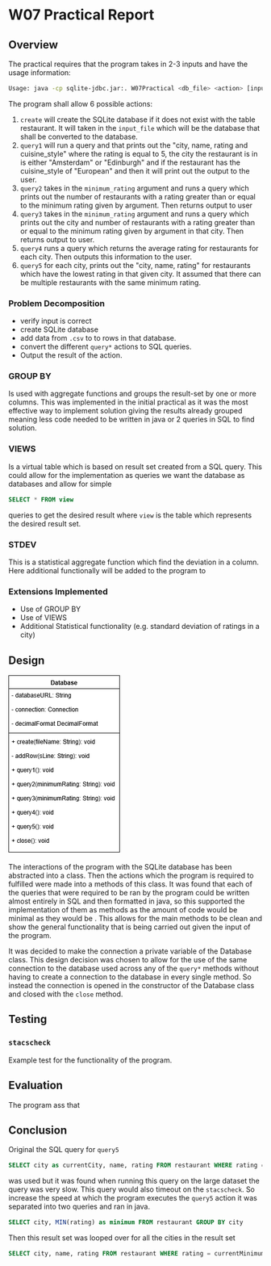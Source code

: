 

# W07 Practical Report

## Overview

The practical requires that the program takes in 2-3 inputs and have the usage information:

```bash
Usage: java -cp sqlite-jdbc.jar:. W07Practical <db_file> <action> [input_file | minimum_rating]
```

The program shall allow 6 possible actions:

1. `create`  will create the SQLite database if it does not exist with the table restaurant. It will taken in the `input_file` which will be the database that shall be converted to the database.
2. `query1` will run a query and that prints out the "city, name, rating and cuisine_style" where the rating is equal to 5, the city the restaurant is in is either "Amsterdam" or "Edinburgh" and if the restaurant has the cuisine_style of "European" and then it will print out the output to the user.
3. `query2` takes in the `minimum_rating` argument and runs a query which prints out the number of restaurants with a rating greater than or equal to the minimum rating given by argument. Then returns output to user
4. `query3` takes in the `minimum_rating` argument and runs a query which prints out the city and number of restaurants with a rating greater than or equal to the minimum rating given by argument in that city. Then returns output to user.
5. `query4` runs a query which returns the average rating for restaurants for each city. Then outputs this information to the user.
6. `query5` for each city, prints out the "city, name, rating" for restaurants which have the lowest rating in that given city. It assumed that there can be multiple restaurants with the same minimum rating.

### Problem Decomposition

* verify input is correct
* create SQLite database
* add data from `.csv` to to rows in that database.
* convert the different `query*` actions to SQL queries.
* Output the result of the action.

### GROUP BY

Is used with aggregate functions and groups the result-set by one or more columns. This was implemented in the initial practical as it was the most effective way to implement solution giving the results already grouped meaning less code needed to be written in java or 2 queries in SQL to find solution.

### VIEWS

Is a virtual table which is based on result set created from a SQL query. This could allow for the implementation as queries we want the database as databases and allow for simple

```sql
SELECT * FROM view
```

queries to get the desired result where `view` is the table which represents the desired result set.

### STDEV

This is a statistical aggregate function which find the deviation in a column. Here additional functionally will be added to the program to 

### Extensions Implemented

* Use of GROUP BY
* Use of VIEWS
* Additional Statistical functionality (e.g. standard deviation of ratings in a city)

## Design

![](UML\Database.png)

The interactions of the program with the SQLite database has been abstracted into a class. Then the actions which the program is required to fulfilled were made into a methods of this class. It was found that each of the queries that were required to be ran by the program could be written almost entirely in SQL and then formatted in java, so this supported the implementation of them as methods as the amount of code would be minimal as they would be . This allows for the main methods to be clean and show the general functionality that is being carried out given the input of the program. 

It was decided to make the connection a private variable of the Database class. This design decision was chosen to allow for the use of the same connection to the database used across any of the `query*` methods without having to create a connection to the database in every single method. So instead the connection is opened in the constructor of the Database class and closed with the `close` method. 

## Testing

### `stacscheck`

Example test for the functionality of the program.

## Evaluation

The program ass that 

## Conclusion



Original the SQL query for `query5`

```sql
SELECT city as currentCity, name, rating FROM restaurant WHERE rating = (SELECT MIN(rating) FROM restaurant WHERE city=currentCity)
```

was used but it was found when running this query on the large dataset the query was very slow. This query would also timeout on the `stacscheck`. So increase the speed at which the program executes the `query5` action it was separated into two queries and ran in java.

```sql
SELECT city, MIN(rating) as minimum FROM restaurant GROUP BY city
```

Then this result set was looped over for all the cities in the result set

```sql
SELECT city, name, rating FROM restaurant WHERE rating = currentMinimum and city = currentCity
```



